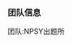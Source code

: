 <html lang="zh">
<head>       
  <title>洛谷-NPSY出题所-官方网站</title>
  <style type="text/css">
    p.line {padding: 20px;}
    p.delete {}
  </style>
</head>
<body>
  <h3>团队信息</h3>
  <p>团队:<a herf="https://www.luogu.com.cn/team/25027">NPSY出题所</a></p>
</body>
</html>
